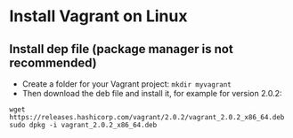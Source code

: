 # Install Vagrant on Linux
## Install dep file (package manager is not recommended)
- Create a folder for your Vagrant project: `mkdir myvagrant`
- Then download the deb file and install it, for example for version 2.0.2:
```
wget https://releases.hashicorp.com/vagrant/2.0.2/vagrant_2.0.2_x86_64.deb
sudo dpkg -i vagrant_2.0.2_x86_64.deb
```
